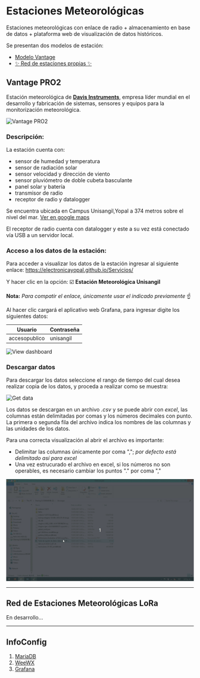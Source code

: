 # Estaciones Meteorológicas

Estaciones meteorológicas con enlace de radio + almacenamiento en base de datos + plataforma web de visualización de datos históricos.

Se presentan dos modelos de estación:

- [Modelo Vantage](#vantage-pro2)
- [:sparkles: Red de estaciones propias :sparkles:](#red-de-estaciones-meteorológicas-lora)

## Vantage PRO2

Estación meteorológica de [**Davis Instruments**](https://www.davisinstruments.com/), empresa líder mundial en el desarrollo y fabricación de sistemas, sensores y equipos para la monitorización meteorológica. 

<img alt="Vantage PRO2" src="https://raw.githubusercontent.com/ElectronicaYopal/WeatherStationsUniSanGil/main/imgs/Vantage.jpg" width=30% height=30%>

### Descripción:

La estación cuenta con:
- sensor de humedad y temperatura
- sensor de radiación solar
- sensor velocidad y dirección de viento
- sensor pluviómetro de doble cubeta basculante
- panel solar y batería
- transmisor de radio
- receptor de radio y datalogger

Se encuentra ubicada en Campus Unisangil,Yopal a 374 metros sobre el nivel del mar.
[Ver en google maps](https://goo.gl/maps/FxejaJAe9rZrjSYg6)

El receptor de radio cuenta con datalogger y este a su vez está conectado vía USB a un servidor local.

### Acceso a los datos de la estación:

Para acceder a visualizar los datos de la estación ingresar al siguiente enlace: https://electronicayopal.github.io/Servicios/

Y hacer clic en la opción: :ballot_box_with_check: **Estación Meteorológica Unisangil**

**Nota:** *Para compatir el enlace, únicamente usar el indicado previamente* :point_up:

Al hacer clic cargará el aplicativo web Grafana, para ingresar digite los siguientes datos:

| Usuario | Contraseña |
| --- | --- |
| accesopublico | unisangil |

![View dashboard](/imgs/viewgrafana.gif)

### Descargar datos

Para descargar los datos seleccione el rango de tiempo del cual desea realizar copia de los datos, y proceda a realizar como se muestra:

![Get data](/imgs/getdata.gif)

Los datos se descargan en un archivo *.csv* y se puede abrir con *excel*, las columnas están delimitadas por comas y los números decimales con punto.
La primera o segunda fila del archivo indica los nombres de las columnas y las unidades de los datos.

Para una correcta visualización al abrir el archivo es importante:
 - Delimitar las columnas únicamente por coma ","; *por defecto está delimitado así para excel*
 - Una vez estrucurado el archivo en excel, si los números no son operables, es necesario cambiar los puntos "." por coma ","

![View data excel](/imgs/dataexcel.gif)

______

## Red de Estaciones Meteorológicas LoRa

En desarrollo...

______
## InfoConfig

1. [MariaDB](/MariaDB.md)
2. [WeeWX](/weewx.md)
3. [Grafana](/Grafana.md)
